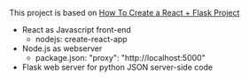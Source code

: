 
This project is based on [How To Create a React + Flask Project](https://blog.miguelgrinberg.com/post/how-to-create-a-react--flask-project)

* React as Javascript front-end
    * nodejs: create-react-app    
* Node.js as webserver
    *   package.json: "proxy": "http://localhost:5000"
* Flask web server for python JSON server-side code

